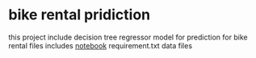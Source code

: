 # bike rental pridiction
this project include decision tree regressor model for prediction for bike rental 
files includes 
[notebook](https://github.com/rayyan139/bike-rental-prediction/blob/main/ensemble%20technique%20project%20day%20regressor.csv..ipynb)
requirement.txt
data files
